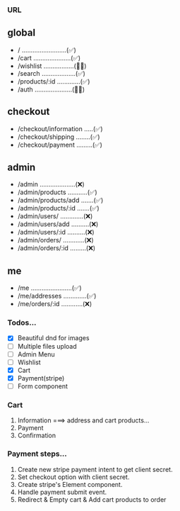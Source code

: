 ### URL

## global

- / .........................(✅)
- /cart .....................(✅)
- /wishlist .................(👷‍♀️)
- /search ...................(✅)
- /products/:id .............(✅)
- /auth .....................(👷‍♀️)

## checkout

- /checkout/information .....(✅)
- /checkout/shipping ........(✅)
- /checkout/payment .........(✅)

## admin

- /admin ....................(❌)
- /admin/products ...........(✅)
- /admin/products/add .......(✅)
- /admin/products/:id .......(✅)
- /admin/users/ .............(❌)
- /admin/users/add ..........(❌)
- /admin/users/:id ..........(❌)
- /admin/orders/ ............(❌)
- /admin/orders/:id .........(❌)

## me

- /me .......................(✅)
- /me/addresses .............(✅)
- /me/orders/:id ............(❌)

### Todos...

- [x] Beautiful dnd for images
- [ ] Multiple files upload
- [ ] Admin Menu
- [ ] Wishlist
- [x] Cart
- [x] Payment(stripe)
- [ ] Form component

### Cart

1. Information ===> address and cart products...
2. Payment
3. Confirmation

### Payment steps...

1. Create new stripe payment intent to get client secret.
2. Set checkout option with client secret.
3. Create stripe's Element component.
4. Handle payment submit event.
5. Redirect & Empty cart & Add cart products to order
